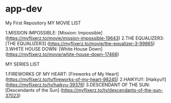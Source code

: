 # app-dev
My First Repository
MY MOVIE LIST

1.MISSION IMPOSSIBLE: [Mission: Impossible] (https://myflixerz.to/movie/mission-impossible-19643)
2.THE EQUALIZER3: [THE EQUALIZER3] (https://myflixerz.to/movie/the-equalizer-3-99865)
3.WHITE HOUSE DOWN: [White House Down] (https://myflixerz.to/movie/white-house-down-17466)

MY SERIES LIST

1.FIREWORKS OF MY HEART: [Fireworks of My Heart] (https://myflixerz.to/tv/fireworks-of-my-heart-98245)
2.HAIKYU!!: [Haikyu!!] (https://myflixerz.to/tv/haikyu-39376)
3.DESCENDANT OF THE SUN: [Descendants of the Sun] (https://myflixerz.to/tv/descendants-of-the-sun-37023)
